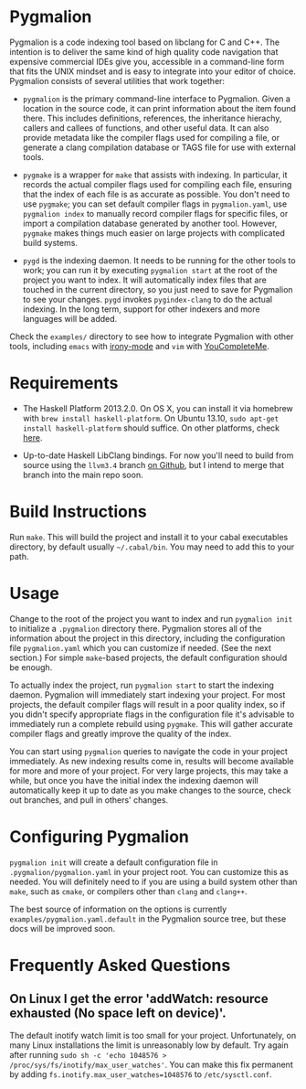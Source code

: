 Pygmalion
=========

Pygmalion is a code indexing tool based on libclang for C and C++. The
intention is to deliver the same kind of high quality code navigation
that expensive commercial IDEs give you, accessible in a command-line
form that fits the UNIX mindset and is easy to integrate into your
editor of choice. Pygmalion consists of several utilities that work
together:

* `pygmalion` is the primary command-line interface to
  Pygmalion. Given a location in the source code, it can print
  information about the item found there. This includes definitions,
  references, the inheritance hierachy, callers and callees of
  functions, and other useful data.  It can also provide metadata like
  the compiler flags used for compiling a file, or generate a clang
  compilation database or TAGS file for use with external
  tools.

* `pygmake` is a wrapper for `make` that assists with indexing. In
  particular, it records the actual compiler flags used for compiling
  each file, ensuring that the index of each file is as accurate as
  possible. You don't need to use `pygmake`; you can set default
  compiler flags in `pygmalion.yaml`, use `pygmalion index` to
  manually record compiler flags for specific files, or import a
  compilation database generated by another tool. However, `pygmake`
  makes things much easier on large projects with complicated build
  systems.

* `pygd` is the indexing daemon. It needs to be running for the other
  tools to work; you can run it by executing `pygmalion start` at
  the root of the project you want to index.  It will automatically
  index files that are touched in the current directory, so you just
  need to save for Pygmalion to see your changes. `pygd` invokes
  `pygindex-clang` to do the actual indexing. In the long term,
  support for other indexers and more languages will be added.

Check the `examples/` directory to see how to integrate Pygmalion with
other tools, including `emacs` with
[irony-mode](https://github.com/Sarcasm/irony-mode) and `vim` with
[YouCompleteMe](https://github.com/Valloric/YouCompleteMe).

Requirements
============

- The Haskell Platform 2013.2.0. On OS X, you can install it via
  homebrew with `brew install haskell-platform`. On Ubuntu 13.10,
  `sudo apt-get install haskell-platform` should suffice. On other
  platforms, check [here](http://www.haskell.org/platform/).

- Up-to-date Haskell LibClang bindings. For now you'll need to build
  from source using the `llvm3.4` branch
  [on Github](https://github.com/chetant/LibClang/tree/llvm3.4), but I
  intend to merge that branch into the main repo soon.

Build Instructions
==================

Run `make`. This will build the project and install it to your cabal
executables directory, by default usually `~/.cabal/bin`. You may need
to add this to your path.

Usage
=====

Change to the root of the project you want to index and run `pygmalion init`
to initialize a `.pygmalion` directory there. Pygmalion stores
all of the information about the project in this directory, including
the configuration file `pygmalion.yaml` which you can customize if
needed. (See the next section.) For simple `make`-based projects, the
default configuration should be enough.

To actually index the project, run `pygmalion start` to start the
indexing daemon. Pygmalion will immediately start indexing your
project. For most projects, the default compiler flags will result in
a poor quality index, so if you didn't specify appropriate flags in
the configuration file it's advisable to immediately run a complete
rebuild using `pygmake`. This will gather accurate compiler flags and
greatly improve the quality of the index.

You can start using `pygmalion` queries to navigate the code in your
project immediately. As new indexing results come in, results will
become available for more and more of your project. For very large
projects, this may take a while, but once you have the initial index
the indexing daemon will automatically keep it up to date as you make
changes to the source, check out branches, and pull in others'
changes.

Configuring Pygmalion
=====================

`pygmalion init` will create a default configuration file in
`.pygmalion/pygmalion.yaml` in your project root. You can customize
this as needed. You will definitely need to if you are using a build
system other than `make`, such as `cmake`, or compilers other than
`clang` and `clang++`.

The best source of information on the options is currently
`examples/pygmalion.yaml.default` in the Pygmalion source tree, but
these docs will be improved soon.

Frequently Asked Questions
==========================

On Linux I get the error 'addWatch: resource exhausted (No space left on device)'.
----------------------------------------------------------------------------------

The default inotify watch limit is too small for your
project. Unfortunately, on many Linux installations the limit is
unreasonably low by default. Try again after running
`sudo sh -c 'echo 1048576 > /proc/sys/fs/inotify/max_user_watches'`.
You can make this fix permanent by adding
`fs.inotify.max_user_watches=1048576` to `/etc/sysctl.conf`.
